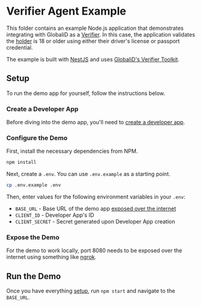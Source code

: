 # Verifier Agent Example

This folder contains an example Node.js application that demonstrates integrating with GlobaliD as a [Verifier](https://www.w3.org/TR/vc-data-model/#dfn-verifier). In this case, the application validates the [holder](https://www.w3.org/TR/vc-data-model/#dfn-holders) is 18 or older using either their driver's license or passport credential.

The example is built with [NestJS](https://nestjs.com/) and uses [GlobaliD's Verifier Toolkit](https://npmjs.com/package/@globalid/verifier-toolkit).

## Setup

To run the demo app for yourself, follow the instructions below.

### Create a Developer App

Before diving into the demo app, you'll need to [create a developer app](https://docs.global.id/developers/globalid-connect/developer-app).

### Configure the Demo

First, install the necessary dependencies from NPM.

```bash
npm install
```

Next, create a `.env`. You can use `.env.example` as a starting point.

```bash
cp .env.example .env
```

Then, enter values for the following environment variables in your `.env`:

- `BASE_URL` - Base URL of the demo app [exposed over the internet](#expose-the-demo)
- `CLIENT_ID` - Developer App's ID
- `CLIENT_SECRET` - Secret generated upon Developer App creation

### Expose the Demo

For the demo to work locally, port 8080 needs to be exposed over the internet using something like [ngrok](https://ngrok.com/).

## Run the Demo

Once you have everything [setup](#setup), run `npm start` and navigate to the `BASE_URL`.
